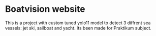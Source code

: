 # Boatvision website

This is a project with custom tuned yolo11 model to detect 3 diffrent sea vessels: jet ski, sailboat and yacht.
Its been made for Praktikum subject.
